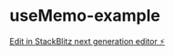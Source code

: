 # useMemo-example

[Edit in StackBlitz next generation editor ⚡️](https://stackblitz.com/~/github.com/RaviprasadKolli/useMemo-example)